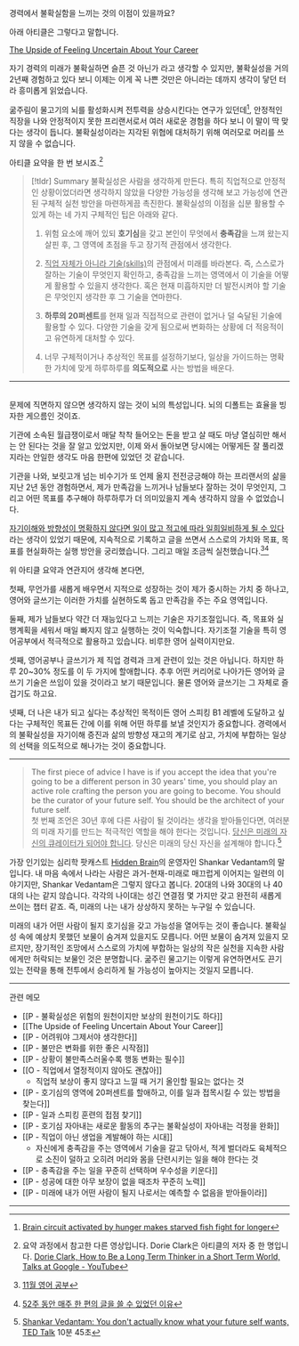 경력에서 불확실함을 느끼는 것의 이점이 있을까요? 

아래 아티클은 그렇다고 말합니다.

[The Upside of Feeling Uncertain About Your Career](https://hbr.org/2022/01/the-upside-of-feeling-uncertain-about-your-career?ab=hero-main-text)

자기 경력의 미래가 불확실하면 슬픈 것 아닌가 라고 생각할 수 있지만, 불확실성을 거의 2년째 경험하고 있다 보니 이제는 이게 꼭 나쁜 것만은 아니라는 데까지 생각이 닿던 터라 흥미롭게 읽었습니다. 

굶주림이 물고기의 뇌를 활성화시켜 전투력을 상승시킨다는 연구가 있던데[^1], 안정적인 직장을 나와 안정적이지 못한 프리랜서로서 여러 새로운 경험을 하다 보니 이 말이 딱 맞다는 생각이 듭니다. 불확실성이라는 지각된 위협에 대처하기 위해 여러모로 머리를 쓰지 않을 수 없습니다.

아티클 요약을 한 번 보시죠.[^2]

> [!tldr] Summary
불확실성은 사람을 생각하게 만든다. 특히 직업적으로 안정적인 상황이었더라면 생각하지 않았을 다양한 가능성을 생각해 보고 가능성에 연관된 구체적 실천 방안을 마련하게끔 촉진한다. 불확실성의 이점을 십분 활용할 수 있게 하는 네 가지 구체적인 팁은 아래와 같다.
><br>
>1. 위험 요소에 깨어 있되 **호기심**을 갖고 본인이 무엇에서 **충족감**을 느껴 왔는지 살핀 후, 그 영역에 초점을 두고 장기적 관점에서 생각한다.
>
>2. <u>직업 자체가 아니라 기술(skills)</u>의 관점에서 미래를 바라본다. 즉, 스스로가 잘하는 기술이 무엇인지 확인하고, 충족감을 느끼는 영역에서 이 기술을 어떻게 활용할 수 있을지 생각한다. 혹은 현재 미흡하지만 더 발전시켜야 할 기술은 무엇인지 생각한 후 그 기술을 연마한다.
>
>3. **하루의 20퍼센트**를 현재 일과 직접적으로 관련이 없거나 덜 숙달된 기술에 활용할 수 있다. 다양한 기술을 갖게 됨으로써 변화하는 상황에 더 적응적이고 유연하게 대처할 수 있다.
>
>4. 너무 구체적이거나 추상적인 목표를 설정하기보다, 일상을 가이드하는 명확한 가치에 맞게 하루하루를 **의도적으로** 사는 방법을 배운다.


---

<br>문제에 직면하지 않으면 생각하지 않는 것이 뇌의 특성입니다. 뇌의 디폴트는 효율을 빙자한 게으름인 것이죠. 

기관에 소속된 월급쟁이로서 매달 착착 들어오는 돈을 받고 살 때도 마냥 열심히만 해서는 안 된다는 것을 잘 알고 있었지만, 이제 와서 돌아보면 당시에는 어떻게든 잘 풀리겠지라는 안일한 생각도 마음 한편에 있었던 것 같습니다. 

기관을 나와, 보릿고개 넘는 비수기가 또 언제 올지 전전긍긍해야 하는 프리랜서의 삶을 지난 2년 동안 경험하면서, 제가 만족감을 느끼거나 남들보다 잘하는 것이 무엇인지, 그리고 어떤 목표를 추구해야 하루하루가 더 의미있을지 계속 생각하지 않을 수 없었습니다. 

<u>자기이해와 방향성이 명확하지 않다면 일이 많고 적고에 따라 일희일비하게 될 수 있다</u>라는 생각이 있었기 때문에, 지속적으로 기록하고 글을 쓰면서 스스로의 가치와 목표, 목표를 현실화하는 실행 방안을 궁리했습니다. 그리고 매일 조금씩 실천했습니다.[^3][^4]

위 아티클 요약과 연관지어 생각해 본다면,

첫째, 무언가를 새롭게 배우면서 지적으로 성장하는 것이 제가 중시하는 가치 중 하나고, 영어와 글쓰기는 이러한 가치를 실현하도록 돕고 만족감을 주는 주요 영역입니다.   

둘째, 제가 남들보다 약간 더 재능있다고 느끼는 기술은 자기조절입니다. 즉, 목표와 실행계획을 세워서 매일 빠지지 않고 실행하는 것이 익숙합니다. 자기조절 기술을 특히 영어공부에서 적극적으로 활용하고 있습니다. 비루한 영어 실력이지만요.

셋째, 영어공부나 글쓰기가 제 직업 경력과 크게 관련이 있는 것은 아닙니다. 하지만 하루 20~30% 정도를 이 두 가지에 할애합니다. 추후 어떤 커리어로 나아가든 영어와 글쓰기 기술은 쓰임이 있을 것이라고 보기 때문입니다. 물론 영어와 글쓰기는 그 자체로 즐겁기도 하고요.

넷째, 더 나은 내가 되고 싶다는 추상적인 목적이든 영어 스피킹 B1 레벨에 도달하고 싶다는 구체적인 목표든 간에 이를 위해 어떤 하루를 보낼 것인지가 중요합니다. 경력에서의 불확실성을 자기이해 증진과 삶의 방향성 재고의 계기로 삼고, 가치에 부합하는 일상의 선택을 의도적으로 해나가는 것이 중요합니다.

---


> The first piece of advice I have is if you accept the idea that you're going to be a different person in 30 years' time, you should play an active role crafting the person you are going to become. You should be the curator of your future self. You should be the architect of your future self. 
> <br>
>첫 번째 조언은 30년 후에 다른 사람이 될 것이라는 생각을 받아들인다면, 여러분의 미래 자기를 만드는 적극적인 역할을 해야 한다는 것입니다. <u>당신은 미래의 자신의 큐레이터가 되어야 합니다</u>. 당신은 미래의 당신 자신을 설계해야 합니다.[^5]


가장 인기있는 심리학 팟캐스트 [Hidden Brain](https://hiddenbrain.org/)의 운영자인 Shankar Vedantam의 말입니다. 내 마음 속에서 나라는 사람은 과거-현재-미래로 매끄럽게 이어지는 일련의 이야기지만, Shankar Vedantam은 그렇지 않다고 봅니다. 20대의 나와 30대의 나 40대의 나는 같지 않습니다. 각각의 나이대는 성긴 연결점 몇 가지만 갖고 완전히 새롭게 쓰이는 챕터 같죠. 즉, 미래의 나는 내가 상상하지 못하는 누구일 수 있습니다. 

미래의 내가 어떤 사람이 될지 호기심을 갖고 가능성을 열어두는 것이 좋습니다. 불확실성 속에 예상치 못했던 보물이 숨겨져 있을지도 모릅니다. 어떤 보물이 숨겨져 있을지 모르지만, 장기적인 조망에서 스스로의 가치에 부합하는 일상의 작은 실천을 지속한 사람에게만 허락되는 보물인 것은 분명합니다. 굶주린 물고기는 이렇게 유연하면서도 끈기 있는 전략을 통해 전투에서 승리하게 될 가능성이 높아지는 것일지 모릅니다.

---

관련 메모
- [[P - 불확실성은 위험의 원천이지만 보상의 원천이기도 하다]]
- [[The Upside of Feeling Uncertain About Your Career]]
- [[P - 어려워야 그제서야 생각한다]]
- [[P - 불만은 변화를 위한 좋은 시작점]]
- [[P - 상황이 불만족스러울수록 행동 변화는 필수]]
- [[O - 직업에서 열정적이지 않아도 괜찮아]]
    - 직업적 보상이 좋지 않다고 느낄 때 거기 올인할 필요는 없다는 것
- [[P - 호기심의 영역에 20퍼센트를 할애하고, 이를 일과 접목시킬 수 있는 방법을 찾는다]]
- [[P - 일과 스피킹 훈련의 접점 찾기]]
- [[P - 호기심 자아내는 새로운 활동의 추구는 불확실성이 자아내는 걱정을 완화]]
- [[P - 직업이 아닌 생업을 계발해야 하는 시대]]
    - 자신에게 충족감을 주는 영역에서 기술을 갈고 닦아서, 적게 벌더라도 육체적으로 소진이 덜하고 오히려 머리와 몸을 단련시키는 일을 해야 한다는 것
- [[P - 충족감을 주는 일을 꾸준히 선택하며 우수성을 키운다]]
- [[P - 성공에 대한 아무 보장이 없을 때조차 꾸준히 노력]]
- [[P - 미래에 내가 어떤 사람이 될지 나로서는 예측할 수 없음을 받아들이라]]

---

[^1]: [Brain circuit activated by hunger makes starved fish fight for longer](https://phys.org/news/2020-08-brain-circuit-hunger-starved-fish.html)
[^2]: 요약 과정에서 참고한 다른 영상입니다. Dorie Clark은 아티클의 저자 중 한 명입니다. [Dorie Clark, How to Be a Long Term Thinker in a Short Term World, Talks at Google - YouTube](https://youtu.be/cgp1RH4e858)
[^3]: [11월 영어 공부](https://slowdive14.tistory.com/1299927)
[^4]: [52주 동안 매주 한 편의 글을 쓸 수 있었던 이유](https://slowdive14.tistory.com/1299929)
[^5]: [Shankar Vedantam: You don't actually know what your future self wants, TED Talk](https://www.ted.com/talks/shankar_vedantam_you_don_t_actually_know_what_your_future_self_wants/transcript?language=en) 10분 45초








